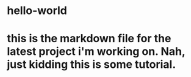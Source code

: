 # hello-world

# this is the markdown file for the latest project i'm working on.  Nah, just kidding this is some tutorial.
